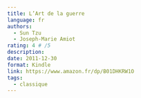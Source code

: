 ```yaml
---
title: L’Art de la guerre
language: fr
authors:
  - Sun Tzu
  - Joseph-Marie Amiot
rating: 4 # /5
description: 
date: 2011-12-30
format: Kindle
link: https://www.amazon.fr/dp/B01DHKRW1O
tags:
  - classique
---
```

